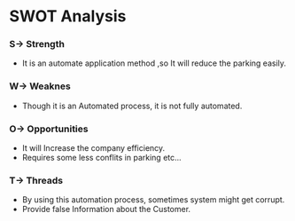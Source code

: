 
# SWOT Analysis

  ### S-> Strength
  
  * It is an automate application method ,so It will reduce the parking easily.
    
  ### W-> Weaknes

  * Though it is an Automated process, it is not fully automated.
    
  ### O-> Opportunities
  
  * It will Increase the company efficiency.
  * Requires some less conflits in parking etc...
  
  ### T-> Threads

  * By using this automation process, sometimes system might get corrupt.
  * Provide false Information about the Customer.
